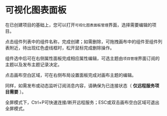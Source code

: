 # 可视化图表面板

在已创建项目的基础上，您可以打开`可视化图表面板管理`界面，选择需要编辑的项目。

点击组件列表中的组件名称，完成创建；如需删除，可拖拽画布中的组件至组件列表附近，待出现红色虚线框时，松开鼠标完成删除操作。

组件选中后可在右侧属性面板完成相应属性编辑，可选主题由`项目管理`界面订阅的主题以及发布主题记录决定。

点击画布空白区域，可在右侧布局设置面板完成对画布主题的编辑。

同样，如需发布或动态监听订阅消息内容，请确保为已连接状态（ **仅远程服务项目需要** ）。

全屏模式下，Ctrl+P可快速连接/断开远程服务；ESC或双击画布空白区域可退出全屏模式。